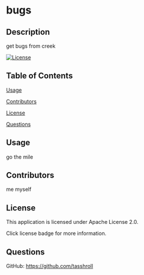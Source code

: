 # bugs

## Description
 get bugs from creek

[![License](https://img.shields.io/badge/License-Apache_2.0-blue.svg)](https://opensource.org/licenses/Apache-2.0)

## Table of Contents

[Usage](#usage)

[Contributors](#contributors)

[License](#license)

[Questions](#questions)

## Usage
 go the mile

## Contributors
 me myself

## License
 This application is licensed under Apache License 2.0. 

 Click license badge for more information.

## Questions
GitHub: https://github.com/tasshroll

